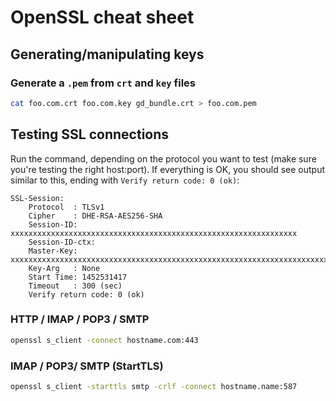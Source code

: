 # OpenSSL cheat sheet

## Generating/manipulating keys

### Generate a `.pem` from `crt` and `key` files

```bash
cat foo.com.crt foo.com.key gd_bundle.crt > foo.com.pem
```

## Testing SSL connections

Run the command, depending on the protocol you want to test (make sure you're
testing the right host:port). If everything is OK, you should see output similar
to this, ending with `Verify return code: 0
(ok)`:

```
SSL-Session:
    Protocol  : TLSv1
    Cipher    : DHE-RSA-AES256-SHA
    Session-ID: xxxxxxxxxxxxxxxxxxxxxxxxxxxxxxxxxxxxxxxxxxxxxxxxxxxxxxxxxxxxxxxx
    Session-ID-ctx:
    Master-Key: xxxxxxxxxxxxxxxxxxxxxxxxxxxxxxxxxxxxxxxxxxxxxxxxxxxxxxxxxxxxxxxxxxxxxxxxxxxxxxxxxxxxxxxxxxxxxxxx
    Key-Arg   : None
    Start Time: 1452531417
    Timeout   : 300 (sec)
    Verify return code: 0 (ok)
```

### HTTP / IMAP / POP3 / SMTP
```bash
openssl s_client -connect hostname.com:443
```

### IMAP / POP3/ SMTP (StartTLS)
```bash
openssl s_client -starttls smtp -crlf -connect hostname.name:587
```
